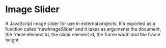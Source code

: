 # Image Slider

A JavaScript image slider for use in external projects. It's exported as a function called 'newImageSlider' and it takes as arguments the document, the frame element id, the slider element id, the frame width and the frame height.
